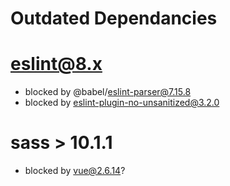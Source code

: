 # Outdated Dependancies

# eslint@8.x

- blocked by @babel/eslint-parser@7.15.8
- blocked by eslint-plugin-no-unsanitized@3.2.0

# sass > 10.1.1

- blocked by vue@2.6.14?
